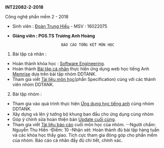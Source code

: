 **INT22082-2-2018**

Công nghệ phần mềm 2 - 2018

+ Sinh viên : [Đoàn Trung Hiếu](https://github.com/trunghieu2609vn)  - MSV : 16022075

+ **Giảng viên : PGS.TS Trương Anh Hoàng**

							BÁO CÁO TỔNG KẾT MÔN HỌC

1. Bài tập cá nhân :
  + Hoàn thành khóa học : [Software Engineering](https://courses.edx.org/courses/course-v1:UBCx+SoftEng1x+1T2018/course/).
  + Hoàn thành [Bài tập cá nhân](https://github.com/trunghieu2609vn/INT2208-2-2018/tree/master/DoanTrungHieu) thực hiện ứng dụng web học tiếng Anh [Memrise](https://www.memrise.com/) dựa trên bài tập nhóm DDTANK.
  + Tham gia viết [Tài liệu môn học](https://docs.google.com/document/d/1a4i_31R8WBUAnF91syr1FwBpKoAiTY6rEJt1xWjb74M/edit#heading=h.nzv2vaiffe4k)(phần Specification) cùng với các thành viên nhóm DDTANK.
2. Bài tập nhóm :
  + Tham gia vào quá trình thực hiện [Ứng dụng học tiếng anh](https://github.com/trunghieu2609vn/Memrise_Team_DDTANK) cùng nhóm DDTANK.
  + Xây dựng và lên ý tưởng bộ khung ban đầu cho ứng dụng cùng nhóm 
  + Góp ý chỉnh sửa hoàn thiện bản [Update cuối cùng](https://github.com/truonganhhoang/INT2208-2-2018/tree/master/nhom-DDTANK).
  + Tham gia viết [Tài liệu báo cáo](https://docs.google.com/document/d/1qLR-qvxi7L6LPCddOGcklxoBS2ZtSFLXLnNQ_AM5NvE/edit) cuối môn học của nhóm.
--Người chấm: Nguyễn Thu Hiền
-Điểm: 10
-Nhận xét: Hoàn thành đủ bài tập hàng tuần và các khóa học thầy giao. Tích cực tham gia đóng góp cho phần mềm của nhóm. Báo cáo cá nhân đầy đủ chi tiết, chính xác.
